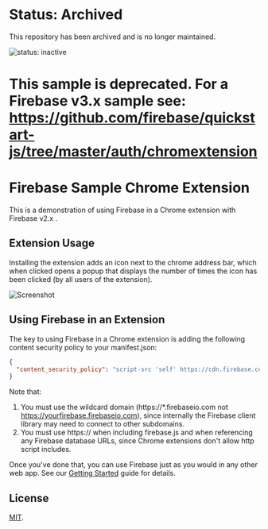 # Status: Archived
This repository has been archived and is no longer maintained.

![status: inactive](https://img.shields.io/badge/status-inactive-red.svg)

This sample is deprecated. For a Firebase v3.x sample see: https://github.com/firebase/quickstart-js/tree/master/auth/chromextension
===================

Firebase Sample Chrome Extension
================================
This is a demonstration of using Firebase in a Chrome extension with Firebase v2.x .

Extension Usage
-----
Installing the extension adds an icon next to the chrome address bar, which when clicked opens a popup that displays the number of times the icon has been clicked (by all users of the extension).

![Screenshot](http://firebase.github.io/external_images/firebase-chrome-extension.png)


Using Firebase in an Extension
------------------------------
The key to using Firebase in a Chrome extension is adding the following content security policy to your manifest.json:

```json
{
  "content_security_policy": "script-src 'self' https://cdn.firebase.com https://*.firebaseio.com; object-src 'self'"
}
```

Note that:

1. You must use the wildcard domain (https://*.firebaseio.com not https://yourfirebase.firebaseio.com), since internally the Firebase client library may need to connect to other subdomains.
2. You must use https:// when including firebase.js and when referencing any Firebase database URLs, since Chrome extensions don't allow http script includes.

Once you've done that, you can use Firebase just as you would in any other web app.  See our [Getting Started](https://www.firebase.com/docs/) guide for details.

License
-------
[MIT](http://firebase.mit-license.org/).
